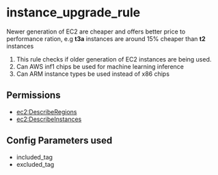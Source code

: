 # instance\_upgrade\_rule

Newer generation of EC2 are cheaper and offers better price to performance ration, e.g **t3a** instances are around 15% cheaper than **t2** instances

1. This rule checks if older generation of EC2 instances are being used.
2. Can AWS inf1 chips be used for machine learning inference
3. Can ARM instance types be used instead of x86 chips

## Permissions

* [ec2:DescribeRegions](https://docs.aws.amazon.com/AWSEC2/latest/APIReference/API_DescribeRegions.html)
* [ec2:DescribeInstances](https://docs.aws.amazon.com/AWSEC2/latest/APIReference/API_DescribeInstances.html)

## Config Parameters used

* included\_tag
* excluded\_tag





